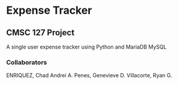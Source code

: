# Expense Tracker
## CMSC 127 Project
A single user expense tracker using Python and MariaDB MySQL

### Collaborators
ENRIQUEZ, Chad Andrei A.
Penes, Genevieve D.
Villacorte, Ryan G.
